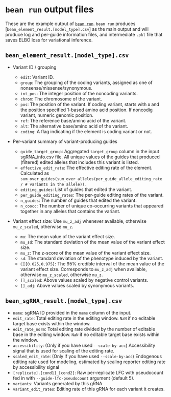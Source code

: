 # `bean run` output files
These are the example output of [`bean run`](https://pinellolab.github.io/crispr-bean/run.html).
`bean run` produces [`bean_element_result.[model_type].csv`] as the main output and will produce log and per-guide information files, and intermediate `.pkl` file that saves ELBO loss for variational inference.

## `bean_element_result.[model_type].csv`
- Variant ID / grouping
  - `edit`: Variant ID.
  - `group`: The grouping of the coding variants, assigned as one of nonsense/missense/synonymous.
  - `int_pos`: The integer position of the noncoding variants.
  - `chrom`: The chromosome of the variant.
  - `pos`: The position of the variant. If coding variant, starts with `A` and the position specified 1-based amino acid position. If noncodig variant, numeric genomic position.
  - `ref`: The reference base/amino acid of the variant.
  - `alt`: The alternative base/amino acid of the variant.
  - `coding`: A flag indicating if the element is coding variant or not.

- Per-variant summary of variant-producing guides
  - `guide_target_group`: Aggregated `target_group` column in the input sgRNA_info.csv file. All unique values of the guides that produced (filtered) edited alleles that includes this variant is listed.
  - `effective_edit_rate`: The effective editing rate of the element. Calculated as `sum_over_guides(sum_over_alleles(per_guide_allele_editing_rate / # variants in the allele))`.
  - `editing_guides`: List of guides that edited the variant.
  - `per_guide_editing_rates`: The per-guide editing rates of the variant.
  - `n_guides`: The number of guides that edited the variant.
  - `n_coocc`: The number of unique co-occurring variants that appeared together in any alleles that contains the variant.
  
- Variant effect size: Use `mu_z_adj` whenever available, otherwise `mu_z_scaled`, otherwise `mu_z`.
  - `mu`: The mean value of the variant effect size.
  - `mu_sd`: The standard deviation of the mean value of the variant effect size.
  - `mu_z`: The z-score of the mean value of the variant effect size.
  - `sd`: The standard deviation of the phenotype induced by the variant.
  - `CI[0.025,0.975]`: The 95% credible interval of the mean value of the variant effect size. Corresponds to `mu_z_adj` when available, otherwise `mu_z_scaled`, otherwise `mu_z`. 
  - `[]_scaled`: Above values scaled by negative control variants.
  - `[]_adj`: Above values scaled by synonymous variants.
  
## `bean_sgRNA_result.[model_type].csv`
- `name`: sgRNA ID provided in the `name` column of the input.
- `edit_rate`: Total editing rate in the editing window. `NaN` if no editable target base exists within the window. 
- `edit_rate_norm`: Total editing rate divided by the number of editable base in the editing window. `NaN` if no editable target base exists within the window. 
- `accessibility`: (Only if you have used `--scale-by-acc`) Accessibility signal that is used for scaling of the editing rate.
- `scaled_edit_rate`: (Only if you have used `--scale-by-acc`) Endogenous editing rate used for modeling, estimated by scaling reporter editing rate by accessibility signal
- `[replicate].[cond1]_[cond2]`: Raw per-replicate LFC with pseudocount fed in with `--guide-lfc-pseudocount` argument (default 5).
- `variants`: Variants generated by this gRNA
- `variant_edit_rates`: Editing rate of this gRNA for each variant it creates.